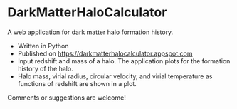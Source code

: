 # DarkMatterHaloCalculator
A web application for dark matter halo formation history. 

* Written in Python
* Published on https://darkmatterhalocalculator.appspot.com
* Input redshift and mass of a halo. The application plots for the formation history of the halo. 
* Halo mass, virial radius, circular velocity, and virial temperature as functions of redshift are shown in a plot. 

Comments or suggestions are welcome!

